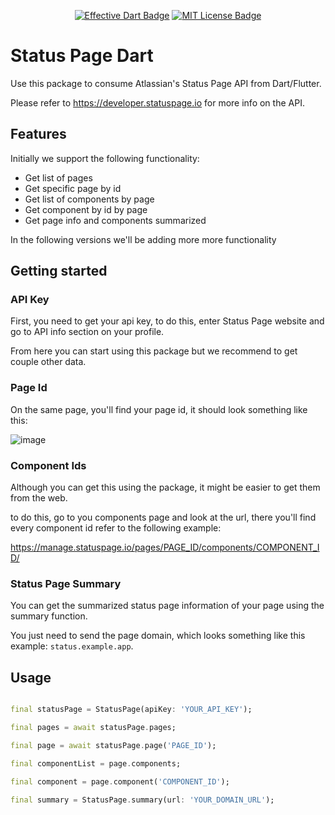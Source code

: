 
<p align="center">
	<a href="https://github.com/tenhobi/effective_dart"><img src="https://img.shields.io/badge/style-effective_dart-40c4ff.svg" alt="Effective Dart Badge"></a>
	<a href="https://opensource.org/licenses/MIT"><img src="https://img.shields.io/badge/license-MIT-purple.svg" alt="MIT License Badge"></a>
</p>

# Status Page Dart

Use this package to consume Atlassian's Status Page API from Dart/Flutter.

Please refer to https://developer.statuspage.io for more info on the API.


## Features

Initially we support the following functionality:

- Get list of pages
- Get specific page by id
- Get list of components by page
- Get component by id by page
- Get page info and components summarized

In the following versions we'll be adding more more functionality

## Getting started

### API Key

First, you need to get your api key, to do this, enter Status Page website and go to API info section on your profile.

From here you can start using this package but we recommend to get couple other data. 

### Page Id

On the same page, you'll find your page id, it should look something like this: 

![image](https://user-images.githubusercontent.com/8421789/149045182-6daaf2c3-75cc-45ff-ac4e-e4faf17daffe.png)


### Component Ids

Although you can get this using the package, it might be easier to get them from the web.

to do this, go to you components page and look at the url, there you'll find every component id refer to the following example:

https://manage.statuspage.io/pages/PAGE_ID/components/COMPONENT_ID/

### Status Page Summary

You can get the summarized status page information of your page using the summary function. 

You just need to send the page domain, which looks something like this example: `status.example.app`.

## Usage

```dart

final statusPage = StatusPage(apiKey: 'YOUR_API_KEY');

final pages = await statusPage.pages;

final page = await statusPage.page('PAGE_ID');

final componentList = page.components;

final component = page.component('COMPONENT_ID');

final summary = StatusPage.summary(url: 'YOUR_DOMAIN_URL');

```
